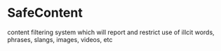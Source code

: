 # SafeContent
content filtering system which will report and restrict use of illcit words, phrases, slangs, images, videos, etc
